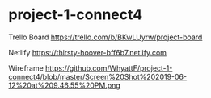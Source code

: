 # project-1-connect4

Trello Board
https://trello.com/b/BKwLUyrw/project-board

Netlify
https://thirsty-hoover-bff6b7.netlify.com

Wireframe
https://github.com/WhyattF/project-1-connect4/blob/master/Screen%20Shot%202019-06-12%20at%209.46.55%20PM.png
